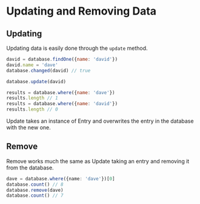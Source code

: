 # Updating and Removing Data

## Updating

Updating data is easily done through the `update` method.

```javascript
david = database.findOne({name: 'david'})
david.name = 'dave'
database.changed(david) // true

database.update(david)

results = database.where({name: 'dave'})
results.length // 1
results = database.where({name: 'david'})
results.length // 0
```

Update takes an instance of Entry and overwrites the entry in the database with the new one.

## Remove

Remove works much the same as Update taking an entry and removing it from the database.

```typescript
dave = database.where({name: 'dave'})[0]
database.count() // 8
database.remove(dave)
database.count() // 7
```
